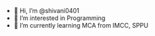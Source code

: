 - 👋 Hi, I’m @shivani0401
- 👀 I’m interested in Programming
- 🌱 I’m currently learning MCA from IMCC, SPPU

<!---
shivani0401/shivani0401 is a ✨ special ✨ repository because its `README.md` (this file) appears on your GitHub profile.
You can click the Preview link to take a look at your changes.
--->
